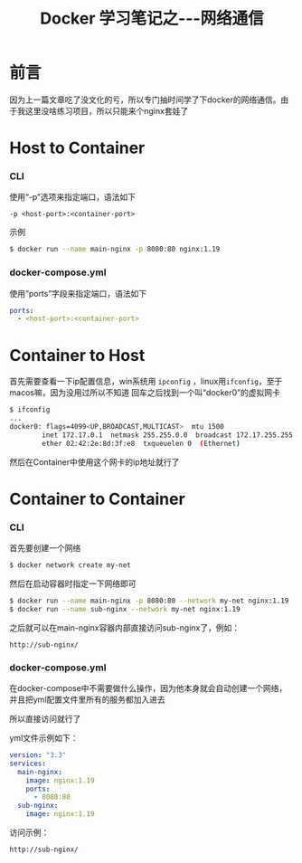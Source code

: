 ﻿---
title: Docker 学习笔记之---网络通信
categories: docker
tags: [网络通信]
---


# 前言
因为上一篇文章吃了没文化的亏，所以专门抽时间学了下docker的网络通信。由于我这里没啥练习项目，所以只能来个nginx套娃了

# Host to Container

### CLI

使用“-p”选项来指定端口，语法如下

```
-p <host-port>:<container-port>
```

示例

``` bash
$ docker run --name main-nginx -p 8080:80 nginx:1.19
```

### docker-compose.yml

使用“ports”字段来指定端口，语法如下

``` yml
ports: 
  - <host-port>:<container-port>
```

# Container to Host

首先需要查看一下ip配置信息，win系统用 `ipconfig` ，linux用`ifconfig`，至于macos嘛，因为没用过所以不知道
回车之后找到一个叫“docker0”的虚拟网卡

``` bash
$ ifconfig
...
docker0: flags=4099<UP,BROADCAST,MULTICAST>  mtu 1500
        inet 172.17.0.1  netmask 255.255.0.0  broadcast 172.17.255.255
        ether 02:42:2e:8d:3f:e8  txqueuelen 0  (Ethernet)
```

然后在Container中使用这个网卡的ip地址就行了

# Container to Container

### CLI

首先要创建一个网络

``` bash
$ docker network create my-net
```

然后在启动容器时指定一下网络即可

``` bash
$ docker run --name main-nginx -p 8080:80 --network my-net nginx:1.19
$ docker run --name sub-nginx --network my-net nginx:1.19
```

之后就可以在main-nginx容器内部直接访问sub-nginx了，例如：

```
http://sub-nginx/
```

### docker-compose.yml

在docker-compose中不需要做什么操作，因为他本身就会自动创建一个网络，并且把yml配置文件里所有的服务都加入进去

所以直接访问就行了

yml文件示例如下：

``` yml
version: "3.3"
services: 
  main-nginx: 
    image: nginx:1.19
    ports: 
      - 8080:80
  sub-nginx: 
    image: nginx:1.19
```

访问示例：
```
http://sub-nginx/
```
